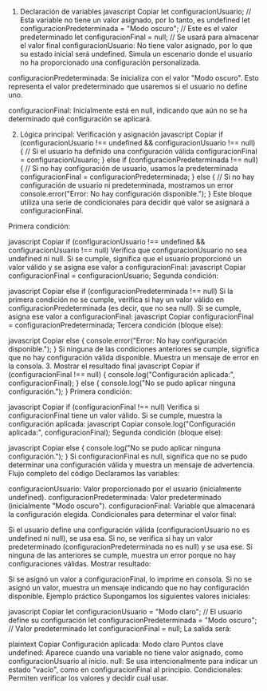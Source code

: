 1. Declaración de variables
javascript
Copiar
let configuracionUsuario; // Esta variable no tiene un valor asignado, por lo tanto, es undefined
let configuracionPredeterminada = "Modo oscuro"; // Este es el valor predeterminado
let configuracionFinal = null; // Se usará para almacenar el valor final
configuracionUsuario:
No tiene valor asignado, por lo que su estado inicial será undefined. Simula un escenario donde el usuario no ha proporcionado una configuración personalizada.

configuracionPredeterminada:
Se inicializa con el valor "Modo oscuro". Esto representa el valor predeterminado que usaremos si el usuario no define uno.

configuracionFinal:
Inicialmente está en null, indicando que aún no se ha determinado qué configuración se aplicará.

2. Lógica principal: Verificación y asignación
javascript
Copiar
if (configuracionUsuario !== undefined && configuracionUsuario !== null) {
  // Si el usuario ha definido una configuración válida
  configuracionFinal = configuracionUsuario;
} else if (configuracionPredeterminada !== null) {
  // Si no hay configuración de usuario, usamos la predeterminada
  configuracionFinal = configuracionPredeterminada;
} else {
  // Si no hay configuración de usuario ni predeterminada, mostramos un error
  console.error("Error: No hay configuración disponible.");
}
Este bloque utiliza una serie de condicionales para decidir qué valor se asignará a configuracionFinal.

Primera condición:

javascript
Copiar
if (configuracionUsuario !== undefined && configuracionUsuario !== null)
Verifica que configuracionUsuario no sea undefined ni null.
Si se cumple, significa que el usuario proporcionó un valor válido y se asigna ese valor a configuracionFinal:
javascript
Copiar
configuracionFinal = configuracionUsuario;
Segunda condición:

javascript
Copiar
else if (configuracionPredeterminada !== null)
Si la primera condición no se cumple, verifica si hay un valor válido en configuracionPredeterminada (es decir, que no sea null).
Si se cumple, asigna ese valor a configuracionFinal:
javascript
Copiar
configuracionFinal = configuracionPredeterminada;
Tercera condición (bloque else):

javascript
Copiar
else {
  console.error("Error: No hay configuración disponible.");
}
Si ninguna de las condiciones anteriores se cumple, significa que no hay configuración válida disponible.
Muestra un mensaje de error en la consola.
3. Mostrar el resultado final
javascript
Copiar
if (configuracionFinal !== null) {
  console.log("Configuración aplicada:", configuracionFinal);
} else {
  console.log("No se pudo aplicar ninguna configuración.");
}
Primera condición:

javascript
Copiar
if (configuracionFinal !== null)
Verifica si configuracionFinal tiene un valor válido.
Si se cumple, muestra la configuración aplicada:
javascript
Copiar
console.log("Configuración aplicada:", configuracionFinal);
Segunda condición (bloque else):

javascript
Copiar
else {
  console.log("No se pudo aplicar ninguna configuración.");
}
Si configuracionFinal es null, significa que no se pudo determinar una configuración válida y muestra un mensaje de advertencia.
Flujo completo del código
Declaramos las variables:

configuracionUsuario: Valor proporcionado por el usuario (inicialmente undefined).
configuracionPredeterminada: Valor predeterminado (inicialmente "Modo oscuro").
configuracionFinal: Variable que almacenará la configuración elegida.
Condicionales para determinar el valor final:

Si el usuario define una configuración válida (configuracionUsuario no es undefined ni null), se usa esa.
Si no, se verifica si hay un valor predeterminado (configuracionPredeterminada no es null) y se usa ese.
Si ninguna de las anteriores se cumple, muestra un error porque no hay configuraciones válidas.
Mostrar resultado:

Si se asignó un valor a configuracionFinal, lo imprime en consola.
Si no se asignó un valor, muestra un mensaje indicando que no hay configuración disponible.
Ejemplo práctico
Supongamos los siguientes valores iniciales:

javascript
Copiar
let configuracionUsuario = "Modo claro"; // El usuario define su configuración
let configuracionPredeterminada = "Modo oscuro"; // Valor predeterminado
let configuracionFinal = null;
La salida será:

plaintext
Copiar
Configuración aplicada: Modo claro
Puntos clave
undefined: Aparece cuando una variable no tiene valor asignado, como configuracionUsuario al inicio.
null: Se usa intencionalmente para indicar un estado "vacío", como en configuracionFinal al principio.
Condicionales: Permiten verificar los valores y decidir cuál usar.